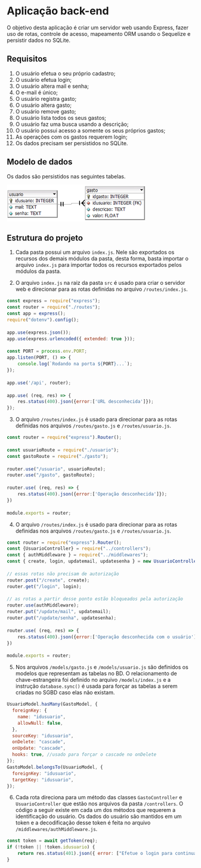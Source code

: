 # Aplicação back-end 
O objetivo desta aplicação é criar um servidor web usando Express, fazer uso de rotas, controle de acesso, mapeamento ORM usando o Sequelize e persistir dados no SQLite.

## Requisitos
1. O usuário efetua o seu próprio cadastro;
2. O usuário efetua login;
3. O usuário altera mail e senha;
4. O e-mail é único;
5. O usuário registra gasto;
6. O usuário altera gasto;
7. O usuário remove gasto;
8. O usuário lista todos os seus gastos;
9. O usuário faz uma busca usando a descrição;
10. O usuário possui acesso a somente os seus próprios gastos;
11. As operações com os gastos requerem login;
12. Os dados precisam ser persistidos no SQLite.

## Modelo de dados
Os dados são persistidos nas seguintes tabelas.

![](https://github.com/arleysouza/back-routes-sqlite/blob/main/images/modelo.png)


## Estrutura do projeto
1. Cada pasta possui um arquivo `index.js`. Nele são exportados os recursos dos demais módulos da pasta, desta forma, basta importar o arquivo `index.js` para importar todos os recursos exportados pelos módulos da pasta.

2. O arquivo `index.js` na raiz da pasta `src` é usado para criar o servidor web e direcionar para as rotas definidas no arquivo `/routes/index.js`.
```javascript
const express = require("express");
const router = require("./routes");
const app = express();
require("dotenv").config();

app.use(express.json());
app.use(express.urlencoded({ extended: true }));

const PORT = process.env.PORT;
app.listen(PORT, () => {
    console.log(`Rodando na porta ${PORT}...`);
});

app.use('/api', router);

app.use( (req, res) => {
    res.status(400).json({error:['URL desconhecida']});
});
```

3. O arquivo `/routes/index.js` é usado para direcionar para as rotas definidas nos arquivos `/routes/gasto.js` e `/routes/usuario.js`.
```javascript
const router = require("express").Router();

const usuarioRoute = require("./usuario");
const gastoRoute = require("./gasto");

router.use("/usuario", usuarioRoute);
router.use("/gasto", gastoRoute);

router.use( (req, res) => {
    res.status(400).json({error:['Operação desconhecida']});
})

module.exports = router;
```

4. O arquivo `/routes/index.js` é usado para direcionar para as rotas definidas nos arquivos `/routes/gasto.js` e `/routes/usuario.js`.
```javascript
const router = require("express").Router();
const {UsuarioController} = require("../controllers");
const { authMiddleware } = require("../middlewares");
const { create, login, updatemail, updatesenha } = new UsuarioController();

// essas rotas não precisam de autorização
router.post("/create", create);
router.get("/login", login);

// as rotas a partir desse ponto estão bloqueados pela autorização
router.use(authMiddleware);
router.put("/update/mail", updatemail);
router.put("/update/senha", updatesenha);

router.use( (req, res) => {
    res.status(400).json({error:['Operação desconhecida com o usuário']});
})

module.exports = router;
```

5. Nos arquivos `/models/gasto.js` e `/models/usuario.js` são definidos os modelos que representam as tabelas no BD. O relacionamento de chave-estrangeira foi definido no arquivo `/models/index.js` e a instrução `database.sync()` é usada para forçar as tabelas a serem criadas no SGBD caso elas não existam.
```javascript
UsuarioModel.hasMany(GastoModel, {
  foreignKey: {
    name: "idusuario",
    allowNull: false,
  },
  sourceKey: "idusuario",
  onDelete: "cascade",
  onUpdate: "cascade",
  hooks: true, //usado para forçar o cascade no onDelete
});
GastoModel.belongsTo(UsuarioModel, {
  foreignKey: "idusuario",
  targetKey: "idusuario",
});
```

6. Cada rota direciona para um método das classes `GastoController` e `UsuarioController` que estão nos arquivos da pasta `/controllers`. O código a seguir existe em cada um dos métodos que requerem a identificação do usuário. Os dados do usuário são mantidos em um token e a decodificação desse token é feita no arquivo `/middlewares/authMiddleware.js`.
```javascript
const token = await getToken(req);
if (!token || !token.idusuario) {
    return res.status(401).json({ error: ["Efetue o login para continuar"] });
}
```